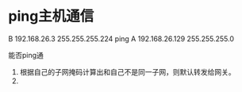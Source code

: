 # ping主机通信
B
192.168.26.3
255.255.255.224
ping
A
192.168.26.129
255.255.255.0


能否ping通

1. 根据自己的子网掩码计算出和自己不是同一子网，则默认转发给网关。
2.
